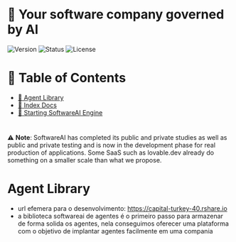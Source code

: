 # 👥 Your software company governed by AI
![Version](https://img.shields.io/badge/version-0.5.6-blue)
![Status](https://img.shields.io/badge/status-beta-yellow)
![License](https://img.shields.io/badge/license-Apache-green)

# 📜 Table of Contents
- [📖 Agent Library](#-agent-library)
- [📖 Index Docs](#-indexdocs)
- [🚀 Starting SoftwareAI Engine](#-start-softwareai-engine)

#
⚠️ **Note**: SoftwareAI has completed its public and private studies as well as public and private testing and is now in the development phase for real production of applications. Some SaaS such as lovable.dev already do something on a smaller scale than what we propose.

# Agent Library
- url efemera para o desenvolvimento: https://capital-turkey-40.rshare.io
- a biblioteca softwareai de agentes é o primeiro passo para armazenar de forma solida os agentes, nela conseguimos oferecer uma plataforma com o objetivo de implantar agentes facilmente em uma compania

